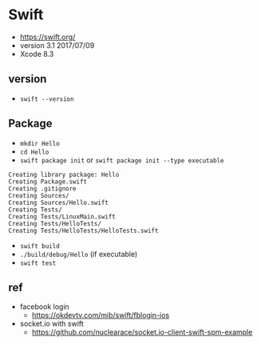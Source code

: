 # Swift
* https://swift.org/
* version 3.1 2017/07/09
* Xcode 8.3

## version
* `swift --version`

## Package
* `mkdir Hello`
* `cd Hello`
* `swift package init` or `swift package init --type executable`
```
Creating library package: Hello
Creating Package.swift
Creating .gitignore
Creating Sources/
Creating Sources/Hello.swift
Creating Tests/
Creating Tests/LinuxMain.swift
Creating Tests/HelloTests/
Creating Tests/HelloTests/HelloTests.swift
```
* `swift build`
* `./build/debug/Hello` (if executable)
* `swift test`

## ref
* facebook login
  * https://okdevtv.com/mib/swift/fblogin-ios
* socket.io with swift
  * https://github.com/nuclearace/socket.io-client-swift-spm-example
